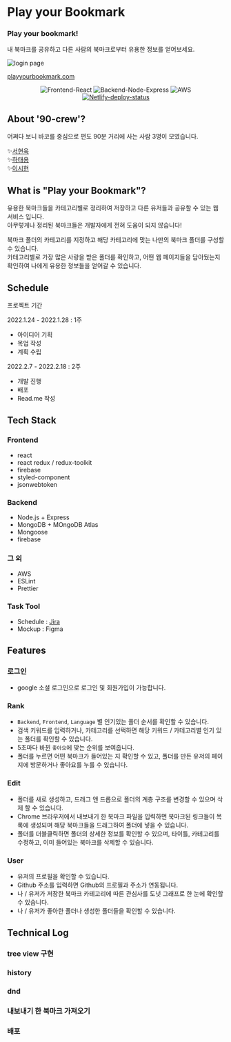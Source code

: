 # Play your Bookmark
### Play your bookmark!
내 북마크를 공유하고 다른 사람의 북마크로부터 유용한 정보를 얻어보세요.

![login page](https://user-images.githubusercontent.com/73685676/154782017-7e99de02-bb05-4a5a-9ba7-585e2e6b4c03.png)

[playyourbookmark.com](https://playyourbookmark.com)
<p align="center">
  <img src="https://img.shields.io/badge/Frontend-React-blue.svg" alt="Frontend-React">
  <img src="https://img.shields.io/badge/Backend-Node%20&%20Express-green.svg" alt="Backend-Node-Express">
  <img src="https://img.shields.io/badge/AWS-deployed-brightgreen" alt="AWS">
  <a href="https://gitkkal.xyz" title="Netlify-deploy-status">
    <img src="https://api.netlify.com/api/v1/badges/b53a6a4d-8634-4f9b-959b-6656ca76c6db/deploy-status" alt="Netlify-deploy-status">
  </a>
</p>

## About '90-crew'?
어쩌다 보니 바코를 중심으로 편도 90분 거리에 사는 사람 3명이 모였습니다.

✨[서현욱](https://github.com/Hyunwooksuh)
<br />
✨[하태용](https://github.com/hatae94)
<br />
✨[이시현](https://github.com/shlee39)

## What is "Play your Bookmark"?
유용한 북마크들을 카테고리별로 정리하여 저장하고 다른 유저들과 공유할 수 있는 웹 서비스 입니다.
<br />
아무렇게나 정리된 북마크들은 개발자에게 전혀 도움이 되지 않습니다!

북마크 폴더의 카테고리를 지정하고 해당 카테고리에 맞는 나만의 북마크 폴더를 구성할 수 있습니다.
<br />
카테고리별로 가장 많은 사랑을 받은 폴더를 확인하고, 어떤 웹 페이지들을 담아뒀는지 확인하여 나에게 유용한 정보들을 얻어갈 수 있습니다.

## Schedule
프로젝트 기간

2022.1.24 - 2022.1.28 : 1주
- 아이디어 기획
- 목업 작성
- 계획 수립

2022.2.7 - 2022.2.18 : 2주
- 개발 진행
- 배포
- Read.me 작성

## Tech Stack
### Frontend
- react
- react redux / redux-toolkit
- firebase
- styled-component
- jsonwebtoken

### Backend
- Node.js + Express
- MongoDB + MOngoDB Atlas
- Mongoose
- firebase

### 그 외
- AWS
- ESLint
- Prettier

### Task Tool
- Schedule : [Jira](https://90crew.atlassian.net/jira/software/projects/MYS/boards/1)
- Mockup : Figma

## Features
### 로그인
- google 소셜 로그인으로 로그인 및 회원가입이 가능합니다.

### Rank
- `Backend`, `Frontend`, `Language` 별 인기있는 폴더 순서를 확인할 수 있습니다.
- 검색 키워드를 입력하거나, 카테고리를 선택하면 해당 키워드 / 카테고리별 인기 있는 폴더를 확인할 수 있습니다.
- 5초마다 바뀐 `좋아요`에 맞는 순위를 보여줍니다.
- 폴더를 누르면 어떤 북마크가 들어있는 지 확인할 수 있고, 폴더를 만든 유저의 페이지에 방문하거나 좋아요를 누를 수 있습니다.

### Edit
- 폴더를 새로 생성하고, 드래그 앤 드롭으로 폴더의 계층 구조를 변경할 수 있으며 삭제 할 수 있습니다.
- Chrome 브라우저에서 내보내기 한 북마크 파일을 입력하면 북마크된 링크들이 목록에 생성되며 해당 북마크들을 드래그하여 폴더에 넣을 수 있습니다.
- 폴더를 더블클릭하면 폴더의 상세한 정보를 확인할 수 있으며, 타이틀, 카테고리를 수정하고, 이미 들어있는 북마크를 삭제할 수 있습니다.

### User
- 유저의 프로필을 확인할 수 있습니다.
- Github 주소를 입력하면 Github의 프로필과 주소가 연동됩니다.
- 나 / 유저가 저장한 북마크 카테고리에 따른 관심사를 도넛 그래프로 한 눈에 확인할 수 있습니다.
- 나 / 유저가 좋아한 폴더나 생성한 폴더들을 확인할 수 있습니다.

## Technical Log
### tree view 구현
### history
### dnd
### 내보내기 한 북마크 가져오기
### 배포


